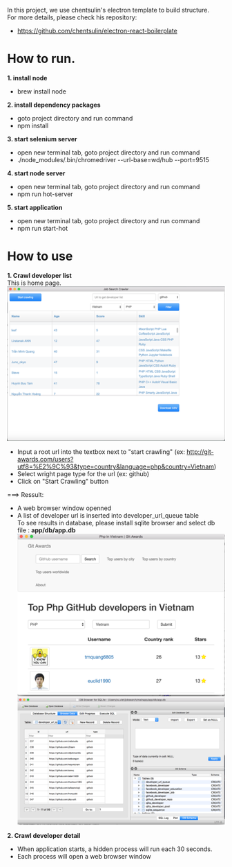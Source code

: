 In this project, we use chentsulin's electron template to build structure.  
For more details, please check his repository: 
-   https://github.com/chentsulin/electron-react-boilerplate

#  How to run.  
**1. install node**  
-    brew install node  

**2. install dependency packages**  
-   goto project directory and run command  
-   npm install  

**3. start selenium server**  
-   open new terminal tab, goto project directory and run command  
-   ./node_modules/.bin/chromedriver --url-base=wd/hub --port=9515  
    
**4. start node server**  
-   open new terminal tab, goto project directory and run command  
-   npm run hot-server  

**5. start application**  
-   open new terminal tab, goto project directory and run command  
-   npm run start-hot  

# How to use
**1. Crawl developer list**  
This is home page.
![Home page](https://raw.githubusercontent.com/vietvd88/developer-crawler/master/app/screenshots/home-screen.png)  

-   Input a root url into the textbox next to "start crawling" 
    (ex: http://git-awards.com/users?utf8=%E2%9C%93&type=country&language=php&country=Vietnam)  
-   Select wright page type for the url (ex: github)   
-   Click on "Start Crawling" button

===> Ressult:
-   A web browser window openned 
-   A list of developer url is inserted into developer_url_queue table  
    To see results in database, please install sqlite browser and select db file : **app/db/app.db**
![developer-list-crawler-screen](https://raw.githubusercontent.com/vietvd88/developer-crawler/master/app/screenshots/developer-list-crawler-screen.png)  
![url-queu-screen](https://raw.githubusercontent.com/vietvd88/developer-crawler/master/app/screenshots/url-queu-screen.png)  

**2. Crawl developer detail**
-   When application starts, a hidden process will run each 30 seconds.
-   Each process will open a web browser window 
